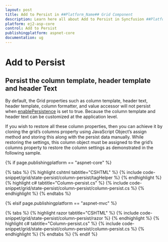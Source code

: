 ```yaml
---
layout: post
title: Add to Persist in ##Platform_Name## Grid Component
description: Learn here all about Add to Persist in Syncfusion ##Platform_Name## Grid component of Syncfusion Essential JS 2 and more.
platform: ej2-asp-core
control: Add to Persist
publishingplatform: aspnet-core
documentation: ug
---
```



# Add to Persist

## Persist the column template, header template and header Text

By default, the Grid properties such as column template, header text, header template, column formatter, and value accessor will not persist when [enablePersistence](https://help.syncfusion.com/cr/aspnetcore-js2/Syncfusion.EJ2.Grids.Grid.html#Syncfusion_EJ2_Grids_Grid_EnablePersistence) is set to true. Because the column template and header text can be customized at the application level.

If you wish to restore all these column properties, then you can achieve it by cloning the grid’s columns property using JavaScript Object’s assign method and storing this along with the persist data manually. While restoring the settings, this column object must be assigned to the grid’s columns property to restore the column settings as demonstrated in the following sample.

{% if page.publishingplatform == "aspnet-core" %}

{% tabs %}
{% highlight cshtml tabtitle="CSHTML" %}
{% include code-snippet/grid/state-persist/column-persist/tagHelper %}
{% endhighlight %}
{% highlight c# tabtitle="Column-persist.cs" %}
{% include code-snippet/grid/state-persist/column-persist/column-persist.cs %}
{% endhighlight %}
{% endtabs %}

{% elsif page.publishingplatform == "aspnet-mvc" %}

{% tabs %}
{% highlight razor tabtitle="CSHTML" %}
{% include code-snippet/grid/state-persist/column-persist/razor %}
{% endhighlight %}
{% highlight c# tabtitle="Column-persist.cs" %}
{% include code-snippet/grid/state-persist/column-persist/column-persist.cs %}
{% endhighlight %}
{% endtabs %}
{% endif %}

